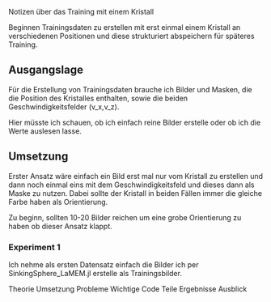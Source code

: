 
Notizen über das Training mit einem Kristall

Beginnen Trainingsdaten zu erstellen mit erst einmal einem Kristall an verschiedenen Positionen und diese strukturiert abspeichern für späteres Training.

## Ausgangslage

Für die Erstellung von Trainingsdaten brauche ich Bilder und Masken, die die Position des Kristalles enthalten, sowie die beiden Geschwindigkeitsfelder (v_x,v_z).

Hier müsste ich schauen, ob ich einfach reine Bilder erstelle oder ob ich die Werte auslesen lasse.

## Umsetzung

Erster Ansatz wäre einfach ein Bild erst mal nur vom Kristall zu erstellen und dann noch einmal eins mit dem Geschwindigkeitsfeld und dieses dann als Maske zu nutzen. Dabei sollte der Kristall in beiden Fällen immer die gleiche Farbe haben als Orientierung.

Zu beginn, sollten 10-20 Bilder reichen um eine grobe Orientierung zu haben ob dieser Ansatz klappt.

### Experiment 1

Ich nehme als ersten Datensatz einfach die Bilder ich per SinkingSphere_LaMEM.jl erstelle als Trainingsbilder.


Theorie
Umsetzung
Probleme
Wichtige Code Teile
Ergebnisse
Ausblick